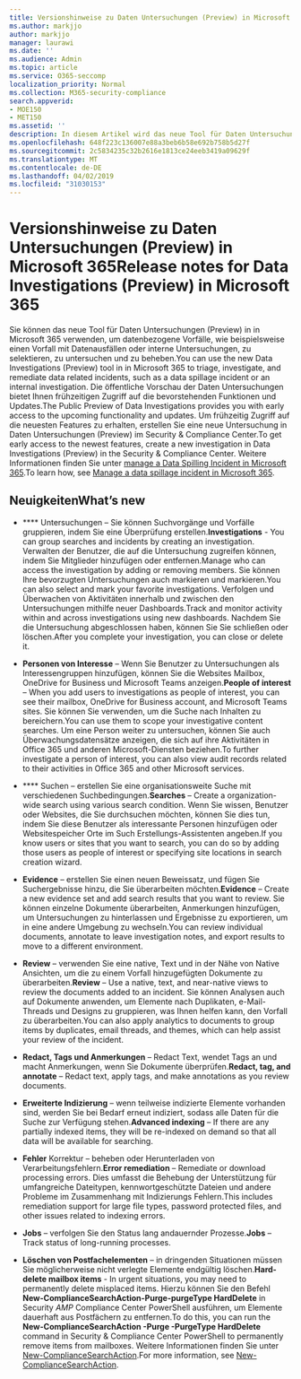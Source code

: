 ```yaml
---
title: Versionshinweise zu Daten Untersuchungen (Preview) in Microsoft 365
ms.author: markjjo
author: markjjo
manager: laurawi
ms.date: ''
ms.audience: Admin
ms.topic: article
ms.service: O365-seccomp
localization_priority: Normal
ms.collection: M365-security-compliance
search.appverid:
- MOE150
- MET150
ms.assetid: ''
description: In diesem Artikel wird das neue Tool für Daten Untersuchungen (Preview) in Microsoft 365 beschrieben.
ms.openlocfilehash: 648f223c136007e88a3beb6b58e692b758b5d27f
ms.sourcegitcommit: 2c5834235c32b2616e1813ce24eeb3419a09629f
ms.translationtype: MT
ms.contentlocale: de-DE
ms.lasthandoff: 04/02/2019
ms.locfileid: "31030153"
---
```

# <a name="release-notes-for-data-investigations-preview-in-microsoft-365"></a><span data-ttu-id="7e771-103">Versionshinweise zu Daten Untersuchungen (Preview) in Microsoft 365</span><span class="sxs-lookup"><span data-stu-id="7e771-103">Release notes for Data Investigations (Preview) in Microsoft 365</span></span>

<span data-ttu-id="7e771-104">Sie können das neue Tool für Daten Untersuchungen (Preview) in in Microsoft 365 verwenden, um datenbezogene Vorfälle, wie beispielsweise einen Vorfall mit Datenausfällen oder interne Untersuchungen, zu selektieren, zu untersuchen und zu beheben.</span><span class="sxs-lookup"><span data-stu-id="7e771-104">You can use the new Data Investigations (Preview) tool in in Microsoft 365 to triage, investigate, and remediate data related incidents, such as a data spillage incident or an internal investigation.</span></span> <span data-ttu-id="7e771-105">Die öffentliche Vorschau der Daten Untersuchungen bietet Ihnen frühzeitigen Zugriff auf die bevorstehenden Funktionen und Updates.</span><span class="sxs-lookup"><span data-stu-id="7e771-105">The Public Preview of Data Investigations provides you with early access to the upcoming functionality and updates.</span></span> <span data-ttu-id="7e771-106">Um frühzeitig Zugriff auf die neuesten Features zu erhalten, erstellen Sie eine neue Untersuchung in Daten Untersuchungen (Preview) im Security & Compliance Center.</span><span class="sxs-lookup"><span data-stu-id="7e771-106">To get early access to the newest features, create a new investigation in Data Investigations (Preview) in the Security & Compliance Center.</span></span> <span data-ttu-id="7e771-107">Weitere Informationen finden Sie unter [manage a Data Spilling Incident in Microsoft 365](manage-data-spillage-incidents.md).</span><span class="sxs-lookup"><span data-stu-id="7e771-107">To learn how, see [Manage a data spillage incident in Microsoft 365](manage-data-spillage-incidents.md).</span></span>

## <a name="whats-new"></a><span data-ttu-id="7e771-108">Neuigkeiten</span><span class="sxs-lookup"><span data-stu-id="7e771-108">What’s new</span></span> 

- <span data-ttu-id="7e771-109">\*\*\*\* Untersuchungen – Sie können Suchvorgänge und Vorfälle gruppieren, indem Sie eine Überprüfung erstellen.</span><span class="sxs-lookup"><span data-stu-id="7e771-109">**Investigations** - You can group searches and incidents by creating an investigation.</span></span> <span data-ttu-id="7e771-110">Verwalten der Benutzer, die auf die Untersuchung zugreifen können, indem Sie Mitglieder hinzufügen oder entfernen.</span><span class="sxs-lookup"><span data-stu-id="7e771-110">Manage who can access the investigation by adding or removing members.</span></span>  <span data-ttu-id="7e771-111">Sie können Ihre bevorzugten Untersuchungen auch markieren und markieren.</span><span class="sxs-lookup"><span data-stu-id="7e771-111">You can also select and mark your favorite investigations.</span></span> <span data-ttu-id="7e771-112">Verfolgen und Überwachen von Aktivitäten innerhalb und zwischen den Untersuchungen mithilfe neuer Dashboards.</span><span class="sxs-lookup"><span data-stu-id="7e771-112">Track and monitor activity within and across investigations using new dashboards.</span></span> <span data-ttu-id="7e771-113">Nachdem Sie die Untersuchung abgeschlossen haben, können Sie Sie schließen oder löschen.</span><span class="sxs-lookup"><span data-stu-id="7e771-113">After you complete your investigation, you can close or delete it.</span></span>

- <span data-ttu-id="7e771-114">**Personen von Interesse** – Wenn Sie Benutzer zu Untersuchungen als Interessengruppen hinzufügen, können Sie die Websites Mailbox, OneDrive for Business und Microsoft Teams anzeigen.</span><span class="sxs-lookup"><span data-stu-id="7e771-114">**People of interest** – When you add users to investigations as people of interest, you can see their mailbox, OneDrive for Business account, and Microsoft Teams sites.</span></span> <span data-ttu-id="7e771-115">Sie können Sie verwenden, um die Suche nach Inhalten zu bereichern.</span><span class="sxs-lookup"><span data-stu-id="7e771-115">You can use them to scope your investigative content searches.</span></span> <span data-ttu-id="7e771-116">Um eine Person weiter zu untersuchen, können Sie auch Überwachungsdatensätze anzeigen, die sich auf ihre Aktivitäten in Office 365 und anderen Microsoft-Diensten beziehen.</span><span class="sxs-lookup"><span data-stu-id="7e771-116">To further investigate a person of interest, you can also view audit records related to their activities in Office 365 and other Microsoft services.</span></span>

- <span data-ttu-id="7e771-117">\*\*\*\* Suchen – erstellen Sie eine organisationsweite Suche mit verschiedenen Suchbedingungen.</span><span class="sxs-lookup"><span data-stu-id="7e771-117">**Searches** – Create a organization-wide search using various search condition.</span></span> <span data-ttu-id="7e771-118">Wenn Sie wissen, Benutzer oder Websites, die Sie durchsuchen möchten, können Sie dies tun, indem Sie diese Benutzer als interessante Personen hinzufügen oder Websitespeicher Orte im Such Erstellungs-Assistenten angeben.</span><span class="sxs-lookup"><span data-stu-id="7e771-118">If you know users or sites that you want to search, you can do so by adding those users as people of interest or specifying site locations in search creation wizard.</span></span> 

- <span data-ttu-id="7e771-119">**Evidence** – erstellen Sie einen neuen Beweissatz, und fügen Sie Suchergebnisse hinzu, die Sie überarbeiten möchten.</span><span class="sxs-lookup"><span data-stu-id="7e771-119">**Evidence** – Create a new evidence set and add search results that you want to review.</span></span> <span data-ttu-id="7e771-120">Sie können einzelne Dokumente überarbeiten, Anmerkungen hinzufügen, um Untersuchungen zu hinterlassen und Ergebnisse zu exportieren, um in eine andere Umgebung zu wechseln.</span><span class="sxs-lookup"><span data-stu-id="7e771-120">You can review individual documents, annotate to leave investigation notes, and export results to move to a different environment.</span></span> 

- <span data-ttu-id="7e771-121">**Review** – verwenden Sie eine native, Text und in der Nähe von Native Ansichten, um die zu einem Vorfall hinzugefügten Dokumente zu überarbeiten.</span><span class="sxs-lookup"><span data-stu-id="7e771-121">**Review** – Use a native, text, and near-native views to review the documents added to an incident.</span></span> <span data-ttu-id="7e771-122">Sie können Analysen auch auf Dokumente anwenden, um Elemente nach Duplikaten, e-Mail-Threads und Designs zu gruppieren, was Ihnen helfen kann, den Vorfall zu überarbeiten.</span><span class="sxs-lookup"><span data-stu-id="7e771-122">You can also apply analytics to documents to group items by duplicates, email threads, and themes, which can help assist your review of the incident.</span></span> 

- <span data-ttu-id="7e771-123">**Redact, Tags und Anmerkungen** – Redact Text, wendet Tags an und macht Anmerkungen, wenn Sie Dokumente überprüfen.</span><span class="sxs-lookup"><span data-stu-id="7e771-123">**Redact, tag, and annotate** – Redact text, apply tags, and make annotations as you review documents.</span></span>
  
- <span data-ttu-id="7e771-124">**Erweiterte Indizierung** – wenn teilweise indizierte Elemente vorhanden sind, werden Sie bei Bedarf erneut indiziert, sodass alle Daten für die Suche zur Verfügung stehen.</span><span class="sxs-lookup"><span data-stu-id="7e771-124">**Advanced indexing** – If there are any partially indexed items, they will be re-indexed on demand so that all data will be available for searching.</span></span>

- <span data-ttu-id="7e771-125">**Fehler** Korrektur – beheben oder Herunterladen von Verarbeitungsfehlern.</span><span class="sxs-lookup"><span data-stu-id="7e771-125">**Error remediation** – Remediate or download processing errors.</span></span> <span data-ttu-id="7e771-126">Dies umfasst die Behebung der Unterstützung für umfangreiche Dateitypen, kennwortgeschützte Dateien und andere Probleme im Zusammenhang mit Indizierungs Fehlern.</span><span class="sxs-lookup"><span data-stu-id="7e771-126">This includes remediation support for large file types, password protected files, and other issues related to indexing errors.</span></span> 

- <span data-ttu-id="7e771-127">**Jobs** – verfolgen Sie den Status lang andauernder Prozesse.</span><span class="sxs-lookup"><span data-stu-id="7e771-127">**Jobs** – Track status of long-running processes.</span></span>

- <span data-ttu-id="7e771-128">**Löschen von Postfachelementen** – in dringenden Situationen müssen Sie möglicherweise nicht verlegte Elemente endgültig löschen.</span><span class="sxs-lookup"><span data-stu-id="7e771-128">**Hard-delete mailbox items** - In urgent situations, you may need to permanently delete misplaced items.</span></span> <span data-ttu-id="7e771-129">Hierzu können Sie den Befehl **New-ComplianceSearchAction-Purge-purgeType HardDelete** in Security _AMP_ Compliance Center PowerShell ausführen, um Elemente dauerhaft aus Postfächern zu entfernen.</span><span class="sxs-lookup"><span data-stu-id="7e771-129">To do this, you can run the **New-ComplianceSearchAction -Purge -PurgeType HardDelete** command in Security & Compliance Center PowerShell to permanently remove items from mailboxes.</span></span> <span data-ttu-id="7e771-130">Weitere Informationen finden Sie unter [New-ComplianceSearchAction](https://docs.microsoft.com/powershell/module/exchange/policy-and-compliance-content-search/new-compliancesearchaction).</span><span class="sxs-lookup"><span data-stu-id="7e771-130">For more information, see [New-ComplianceSearchAction](https://docs.microsoft.com/powershell/module/exchange/policy-and-compliance-content-search/new-compliancesearchaction).</span></span>
